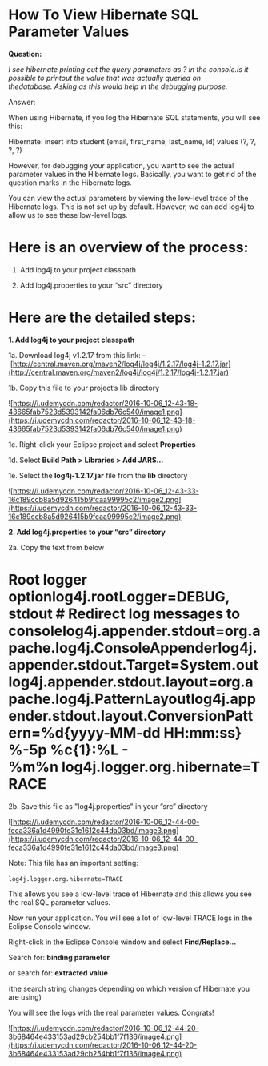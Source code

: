 # How To View Hibernate SQL Parameter Values

**Question:**

*I see hibernate printing out the query parameters as ? in the console.Is it possible to printout the value that was actually queried on thedatabase. Asking as this would help in the debugging purpose.*

Answer:

When using Hibernate, if you log the Hibernate SQL statements, you will see this:

Hibernate: insert into student (email, first_name, last_name, id) values (?, ?, ?, ?)

However, for debugging your application, you want to see the actual parameter values in the Hibernate logs. Basically, you want to get rid of the question marks in the Hibernate logs.

You can view the actual parameters by viewing the low-level trace of the Hibernate logs. This is not set up by default. However, we can add log4j to allow us to see these low-level logs.

# **Here is an overview of the process:**

1. Add log4j to your project classpath

2. Add log4j.properties to your “src” directory

# **Here are the detailed steps:**

**1. Add log4j to your project classpath**

1a. Download log4j v1.2.17 from this link: – [http://central.maven.org/maven2/log4j/log4j/1.2.17/log4j-1.2.17.jar](http://central.maven.org/maven2/log4j/log4j/1.2.17/log4j-1.2.17.jar)

1b. Copy this file to your project’s lib directory

![https://i.udemycdn.com/redactor/2016-10-06_12-43-18-43665fab7523d5393142fa06db76c540/image1.png](https://i.udemycdn.com/redactor/2016-10-06_12-43-18-43665fab7523d5393142fa06db76c540/image1.png)

1c. Right-click your Eclipse project and select **Properties**

1d. Select **Build Path > Libraries > Add JARS…**

1e. Select the **log4j-1.2.17.jar** file from the **lib** directory

![https://i.udemycdn.com/redactor/2016-10-06_12-43-33-16c189ccb8a5d926415b9fcaa99995c2/image2.png](https://i.udemycdn.com/redactor/2016-10-06_12-43-33-16c189ccb8a5d926415b9fcaa99995c2/image2.png)

**2. Add log4j.properties to your “src” directory**

2a. Copy the text from below

# Root logger optionlog4j.rootLogger=DEBUG, stdout # Redirect log messages to consolelog4j.appender.stdout=org.apache.log4j.ConsoleAppenderlog4j.appender.stdout.Target=System.outlog4j.appender.stdout.layout=org.apache.log4j.PatternLayoutlog4j.appender.stdout.layout.ConversionPattern=%d{yyyy-MM-dd HH:mm:ss} %-5p %c{1}:%L - %m%n log4j.logger.org.hibernate=TRACE

2b. Save this file as "log4j.properties" in your “src” directory

![https://i.udemycdn.com/redactor/2016-10-06_12-44-00-feca336a1d4990fe31e1612c44da03bd/image3.png](https://i.udemycdn.com/redactor/2016-10-06_12-44-00-feca336a1d4990fe31e1612c44da03bd/image3.png)

Note: This file has an important setting:

`log4j.logger.org.hibernate=TRACE` 

This allows you see a low-level trace of Hibernate and this allows you see the real SQL parameter values.

Now run your application. You will see a lot of low-level TRACE logs in the Eclipse Console window.

Right-click in the Eclipse Console window and select **Find/Replace…**

Search for: **binding parameter**

or search for: **extracted value**

(the search string changes depending on which version of Hibernate you are using)

You will see the logs with the real parameter values. Congrats!

![https://i.udemycdn.com/redactor/2016-10-06_12-44-20-3b68464e433153ad29cb254bb1f7f136/image4.png](https://i.udemycdn.com/redactor/2016-10-06_12-44-20-3b68464e433153ad29cb254bb1f7f136/image4.png)